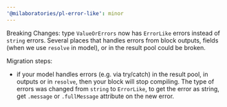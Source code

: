 ```yaml
---
'@milaboratories/pl-error-like': minor
---
```


Breaking Changes:
type `ValueOrErrors` now has `ErrorLike` errors instead of `string` errors.
Several places that handles errors from block outputs, fields (when we use `resolve` in model), or in the result pool could be broken.

Migration steps:

- if your model handles errors (e.g. via try/catch) in the result pool, in outputs or in `resolve`, then your block will stop compiling. The type of errors was changed from `string` to `ErrorLike`, to get the error as string, get `.message` or `.fullMessage` attribute on the new error.
